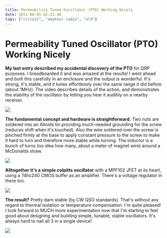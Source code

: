 ```yaml
---
title: Permeability Tuned Oscillator (PTO) Working Nicely
date: 2011-06-05 02:21:40
tags: ["circuit", "amateur radio", "old"]
---
```


# Permeability Tuned Oscillator (PTO) Working Nicely

__My last entry described my accidental discovery of the PTO__ for QRP purposes. I breadboarded it and was amazed at the results! I went ahead and built this carefully in an enclosure and the output is wonderful. It's strong, it's stable, and it tunes effortlessly over the same range it did before (about 1MHz). The video describes details of the action, and demonstrates the stability of the oscillator by letting you hear it audibly on a nearby receiver.

![](https://www.youtube.com/embed/jm3a1OqNFVI)

__The fundamental concept and hardware is straightforward.__ Two nuts are soldered into an Altoids tin providing much-needed grounding for the screw (reduces shift when it's touched). Also the wire soldered over the screw is pinched firmly at the base to apply constant pressure to the screw to make it hard to turn and therefore more stable while turning. The inductor is a bunch of turns (no idea how many, about a meter of magnet wire) around a McDonalds straw.

<div class="text-center img-border">

[![](https://swharden.com/static/2011/06/05/DSCN1350_thumb.jpg)](https://swharden.com/static/2011/06/05/DSCN1350.jpg)

</div>

__Alltogether it's a simple colpitts oscillator__ with a MPF102 JFET at its heart, using a 74hc240 CMOS buffer as an amplifier. There's a voltage regulator in there too.

<div class="text-center img-border">

[![](https://swharden.com/static/2011/06/05/DSCN1356_thumb.jpg)](https://swharden.com/static/2011/06/05/DSCN1356.jpg)

</div>

__The result?__ Pretty darn stable (by CW QSO standards).  That's without any regard to thermal isolation or temperature compensation. I'm quite pleased!  I look forward to MUCH more experimentation now that I'm starting to feel good about designing and building simple, tunable, stable oscillators. It's always hard to nail all 3 in a single device!

<div class="text-center img-border">

[![](https://swharden.com/static/2011/06/05/DSCN1357_thumb.jpg)](https://swharden.com/static/2011/06/05/DSCN1357.jpg)

</div>